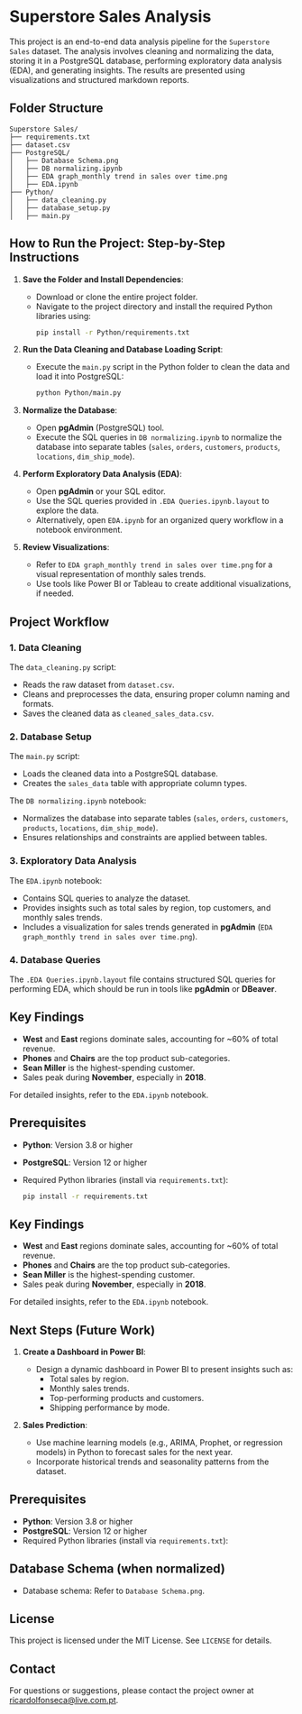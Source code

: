 # Superstore Sales Analysis

This project is an end-to-end data analysis pipeline for the `Superstore Sales` dataset. The analysis involves cleaning and normalizing the data, storing it in a PostgreSQL database, performing exploratory data analysis (EDA), and generating insights. The results are presented using visualizations and structured markdown reports.

## Folder Structure


```
Superstore Sales/
├── requirements.txt
├── dataset.csv
├── PostgreSQL/
│   ├── Database Schema.png
│   ├── DB normalizing.ipynb
│   ├── EDA graph_monthly trend in sales over time.png
│   ├── EDA.ipynb
├── Python/
│   ├── data_cleaning.py
│   ├── database_setup.py
│   ├── main.py
```

## How to Run the Project: Step-by-Step Instructions

1. **Save the Folder and Install Dependencies**:
   - Download or clone the entire project folder.
   - Navigate to the project directory and install the required Python libraries using:
     ```bash
     pip install -r Python/requirements.txt
     ```

2. **Run the Data Cleaning and Database Loading Script**:
   - Execute the `main.py` script in the Python folder to clean the data and load it into PostgreSQL:
     ```bash
     python Python/main.py
     ```

3. **Normalize the Database**:
   - Open **pgAdmin** (PostgreSQL) tool.
   - Execute the SQL queries in `DB normalizing.ipynb` to normalize the database into separate tables (`sales`, `orders`, `customers`, `products`, `locations`, `dim_ship_mode`).

4. **Perform Exploratory Data Analysis (EDA)**:
   - Open **pgAdmin** or your SQL editor.
   - Use the SQL queries provided in `.EDA Queries.ipynb.layout` to explore the data.
   - Alternatively, open `EDA.ipynb` for an organized query workflow in a notebook environment.

5. **Review Visualizations**:
   - Refer to `EDA graph_monthly trend in sales over time.png` for a visual representation of monthly sales trends.
   - Use tools like Power BI or Tableau to create additional visualizations, if needed.


## Project Workflow

### 1. **Data Cleaning**
The `data_cleaning.py` script:
- Reads the raw dataset from `dataset.csv`.
- Cleans and preprocesses the data, ensuring proper column naming and formats.
- Saves the cleaned data as `cleaned_sales_data.csv`.

### 2. **Database Setup**
The `main.py` script:
- Loads the cleaned data into a PostgreSQL database.
- Creates the `sales_data` table with appropriate column types.

The `DB normalizing.ipynb` notebook:
- Normalizes the database into separate tables (`sales`, `orders`, `customers`, `products`, `locations`, `dim_ship_mode`).
- Ensures relationships and constraints are applied between tables.

### 3. **Exploratory Data Analysis**
The `EDA.ipynb` notebook:
- Contains SQL queries to analyze the dataset.
- Provides insights such as total sales by region, top customers, and monthly sales trends.
- Includes a visualization for sales trends generated in **pgAdmin** (`EDA graph_monthly trend in sales over time.png`).

### 4. **Database Queries**
The `.EDA Queries.ipynb.layout` file contains structured SQL queries for performing EDA, which should be run in tools like **pgAdmin** or **DBeaver**.

## Key Findings
- **West** and **East** regions dominate sales, accounting for ~60% of total revenue.
- **Phones** and **Chairs** are the top product sub-categories.
- **Sean Miller** is the highest-spending customer.
- Sales peak during **November**, especially in **2018**.

For detailed insights, refer to the `EDA.ipynb` notebook.

## Prerequisites
- **Python**: Version 3.8 or higher
- **PostgreSQL**: Version 12 or higher
- Required Python libraries (install via `requirements.txt`):
  
    ```bash
    pip install -r requirements.txt
    ```

## Key Findings
- **West** and **East** regions dominate sales, accounting for ~60% of total revenue.
- **Phones** and **Chairs** are the top product sub-categories.
- **Sean Miller** is the highest-spending customer.
- Sales peak during **November**, especially in **2018**.

For detailed insights, refer to the `EDA.ipynb` notebook.

## Next Steps (Future Work)

1. **Create a Dashboard in Power BI**:
   - Design a dynamic dashboard in Power BI to present insights such as:
     - Total sales by region.
     - Monthly sales trends.
     - Top-performing products and customers.
     - Shipping performance by mode.

2. **Sales Prediction**:
   - Use machine learning models (e.g., ARIMA, Prophet, or regression models) in Python to forecast sales for the next year.
   - Incorporate historical trends and seasonality patterns from the dataset.


## Prerequisites
- **Python**: Version 3.8 or higher
- **PostgreSQL**: Version 12 or higher
- Required Python libraries (install via `requirements.txt`):

## Database Schema (when normalized)
- Database schema: Refer to `Database Schema.png`.

## License
This project is licensed under the MIT License. See `LICENSE` for details.

## Contact
For questions or suggestions, please contact the project owner at ricardolfonseca@live.com.pt.
